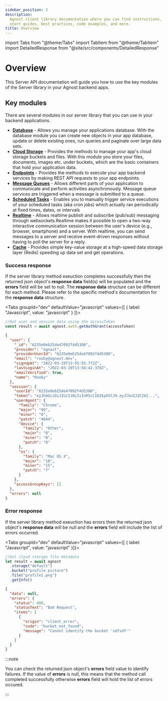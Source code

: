 ```yaml
---
sidebar_position: 2
description:
  Agnost client library documentation where you can find instructions, quick
  start guides, best practices, code examples, and more.
title: Overview
---
```


import Tabs from "@theme/Tabs"
import TabItem from "@theme/TabItem"
import DetailedResponse from "@site/src/components/DetailedResponse"

# Overview

This Server API documentation will guide you how to use the key modules of the
Server library in your Agnost backend apps.

## Key modules

There are several modules in our server library that you can use in your backend
applications.

- [**Database**](/server/guides/database/introduction) - Allows you manage your
  applications database. With the database module you can create new objects in
  your app database, update or delete existing ones, run queries and paginate
  over large data sets.
- [**Cloud Storage**](/server/guides/cloud-storage/storage) - Provides the
  methods to manage your app's cloud storage buckets and files. With this module
  you store your files, documents, images etc. under buckets, which are the
  basic containers that hold your application data.
- [**Endpoints**](/server/guides/endpoint) - Provides the methods to execute
  your app backend services by making REST API requests to your app endpoints.
- [**Message Queues**](/server/guides/message-queue) - Allows different parts of
  your application to communicate and perform activities asynchronously. Message
  queue services are triggered when a message is submitted to a queue.
- [**Scheduled Tasks**](/server/guides/scheduled-task) - Enables you to manually
  trigger service executions of your scheduled tasks (aka cron jobs) which
  actually ran periodically at fixed times, dates, or intervals
- [**Realtime**](/server/guides/realtime/connection) - Allows realtime publish
  and subscribe (pub/sub) messaging through websockets.Realtime makes it
  possible to open a two-way interactive communication session between the
  user's device (e.g., browser, smartphone) and a server. With realtime, you can
  send messages to a server and receive event-driven responses without having to
  poll the server for a reply.
- [**Cache**](/server/guides/cache) - Provides simple key-value storage at a
  high-speed data storage layer (Redis) speeding up data set and get operations.

### Success response

If the server library method exeuction completes successfully then the returned
json object's **response data** field(s) will be populated and the **errors**
field will be set to null. The **response data** structure can be different for
each method. Please refer to the specific method's documentation for the
**response data** structure.

<Tabs groupId="dev" defaultValue="javascript" values={[ { label: "Javascript", value: "javascript" } ]}>


<TabItem value="javascript">


```js
//Get user and session data using the accessToken
const result = await agnost.auth.getAuthGrant(accessToken)
```

</TabItem>


</Tabs>


<DetailedResponse title="Success response example">


```json
{
  "user": {
    "_id": "6235e0eb25de47092f4d5300",
    "provider": "agnost",
    "providerUserId": "6235e0eb25de47092f4d5300",
    "email": "rooby@agnost.dev",
    "signUpAt": "2022-03-19T13:55:55.772Z",
    "lastLoginAt": "2022-03-19T13:58:42.376Z",
    "emailVerified": true,
    "name": "Rooby"
  },
  "session": {
    "userId": "6235e0eb25de47092f4d5300",
    "token": "eyJhbGciOiJIUzI1NiIsInR5cCI6IkpXVCJ9.eyJlbnZJZCI6I...",
    "userAgent": {
      "family": "Chrome",
      "major": "99",
      "minor": "0",
      "patch": "4844",
      "device": {
        "family": "Other",
        "major": "0",
        "minor": "0",
        "patch": "0"
      },
      "os": {
        "family": "Mac OS X",
        "major": "10",
        "minor": "15",
        "patch": "7"
      }
    },
    "accessGroupKeys": []
  },
  "errors": null
}
```

</DetailedResponse>


### Error response

If the server library method exeuction has errors then the returned json
object's **response data** will be null and the **errors** field will include
the list of errors occurred.

<Tabs groupId="dev" defaultValue="javascript" values={[ { label: "Javascript", value: "javascript" }]}>


<TabItem value="javascript">


```js
//Get cloud storage file metadata
let result = await agnost
  .storage("default")
  .bucket("profile picture")
  .file("profile1.png")
  .getInfo()
```

</TabItem>


</Tabs>


<DetailedResponse title="Error response example">


```json
{
  "data": null,
  "errors": {
    "status": 400,
    "statusText": "Bad Request",
    "items": [
      {
        "origin": "client_error",
        "code": "bucket_not_found",
        "message": "Cannot identify the bucket 'sdfsdf'"
      }
    ]
  }
}
```

</DetailedResponse>


:::note

You can check the returned json object's **errors** field value to identify
failures. If the value of **errors** is null, this means that the method call
completed successfully otherwise **errors** field will hold the list of errors
occured.

:::
